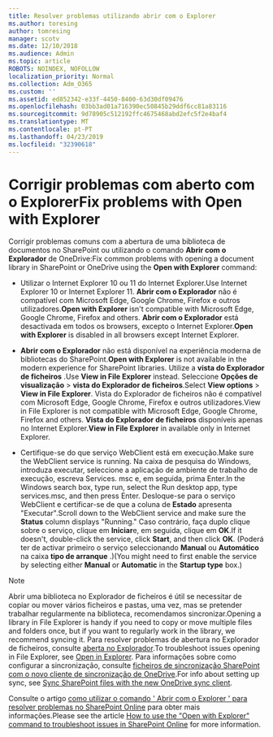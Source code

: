 ```yaml
---
title: Resolver problemas utilizando abrir com o Explorer
ms.author: toresing
author: tomresing
manager: scotv
ms.date: 12/10/2018
ms.audience: Admin
ms.topic: article
ROBOTS: NOINDEX, NOFOLLOW
localization_priority: Normal
ms.collection: Adm_O365
ms.custom: ''
ms.assetid: ed852342-e33f-4450-8400-63d30df09476
ms.openlocfilehash: 03bb3ad01a716390ec50845b29ddf6cc81a83116
ms.sourcegitcommit: 9d78905c512192ffc4675468abd2efc5f2e4baf4
ms.translationtype: MT
ms.contentlocale: pt-PT
ms.lasthandoff: 04/23/2019
ms.locfileid: "32390618"
---
```

# <a name="fix-problems-with-open-with-explorer"></a><span data-ttu-id="61855-102">Corrigir problemas com aberto com o Explorer</span><span class="sxs-lookup"><span data-stu-id="61855-102">Fix problems with Open with Explorer</span></span>

<span data-ttu-id="61855-103">Corrigir problemas comuns com a abertura de uma biblioteca de documentos no SharePoint ou utilizando o comando **Abrir com o Explorador** de OneDrive:</span><span class="sxs-lookup"><span data-stu-id="61855-103">Fix common problems with opening a document library in SharePoint or OneDrive using the **Open with Explorer** command:</span></span> 
  
- <span data-ttu-id="61855-104">Utilizar o Internet Explorer 10 ou 11 do Internet Explorer.</span><span class="sxs-lookup"><span data-stu-id="61855-104">Use Internet Explorer 10 or Internet Explorer 11.</span></span> <span data-ttu-id="61855-105">**Abrir com o Explorador** não é compatível com Microsoft Edge, Google Chrome, Firefox e outros utilizadores.</span><span class="sxs-lookup"><span data-stu-id="61855-105">**Open with Explorer** isn't compatible with Microsoft Edge, Google Chrome, Firefox and others.</span></span> <span data-ttu-id="61855-106">**Abrir com o Explorador** está desactivada em todos os browsers, excepto o Internet Explorer.</span><span class="sxs-lookup"><span data-stu-id="61855-106">**Open with Explorer** is disabled in all browsers except Internet Explorer.</span></span> 
    
- <span data-ttu-id="61855-107">**Abrir com o Explorador** não está disponível na experiência moderna de bibliotecas do SharePoint.</span><span class="sxs-lookup"><span data-stu-id="61855-107">**Open with Explorer** is not available in the modern experience for SharePoint libraries.</span></span> <span data-ttu-id="61855-108">Utilize a **vista do Explorador de ficheiros** .</span><span class="sxs-lookup"><span data-stu-id="61855-108">Use **View in File Explorer** instead.</span></span> <span data-ttu-id="61855-109">Seleccione **Opções de visualização** \> **vista do Explorador de ficheiros**.</span><span class="sxs-lookup"><span data-stu-id="61855-109">Select **View options** \> **View in File Explorer**.</span></span> <span data-ttu-id="61855-110">Vista do Explorador de ficheiros não é compatível com Microsoft Edge, Google Chrome, Firefox e outros utilizadores.</span><span class="sxs-lookup"><span data-stu-id="61855-110">View in File Explorer is not compatible with Microsoft Edge, Google Chrome, Firefox and others.</span></span> <span data-ttu-id="61855-111">**Vista do Explorador de ficheiros** disponíveis apenas no Internet Explorer.</span><span class="sxs-lookup"><span data-stu-id="61855-111">**View in File Explorer** in available only in Internet Explorer.</span></span> 
    
- <span data-ttu-id="61855-112">Certifique-se do que serviço WebClient está em execução.</span><span class="sxs-lookup"><span data-stu-id="61855-112">Make sure the WebClient service is running.</span></span> <span data-ttu-id="61855-113">Na caixa de pesquisa do Windows, introduza executar, seleccione a aplicação de ambiente de trabalho de execução, escreva Services. msc e, em seguida, prima Enter.</span><span class="sxs-lookup"><span data-stu-id="61855-113">In the Windows search box, type run, select the Run desktop app, type services.msc, and then press Enter.</span></span> <span data-ttu-id="61855-114">Desloque-se para o serviço WebClient e certificar-se de que a coluna de **Estado** apresenta "Executar".</span><span class="sxs-lookup"><span data-stu-id="61855-114">Scroll down to the WebClient service and make sure the **Status** column displays "Running."</span></span> <span data-ttu-id="61855-115">Caso contrário, faça duplo clique sobre o serviço, clique em **Iniciar**e, em seguida, clique em **OK**.</span><span class="sxs-lookup"><span data-stu-id="61855-115">If it doesn't, double-click the service, click **Start**, and then click **OK**.</span></span> <span data-ttu-id="61855-116">(Poderá ter de activar primeiro o serviço seleccionando **Manual** ou **Automático** na caixa **tipo de arranque** .)</span><span class="sxs-lookup"><span data-stu-id="61855-116">(You might need to first enable the service by selecting either **Manual** or **Automatic** in the **Startup type** box.)</span></span> 
    
> [!NOTE]
> <span data-ttu-id="61855-117">Abrir uma biblioteca no Explorador de ficheiros é útil se necessitar de copiar ou mover vários ficheiros e pastas, uma vez, mas se pretender trabalhar regularmente na biblioteca, recomendamos sincronizar.</span><span class="sxs-lookup"><span data-stu-id="61855-117">Opening a library in File Explorer is handy if you need to copy or move multiple files and folders once, but if you want to regularly work in the library, we recommend syncing it.</span></span> <span data-ttu-id="61855-118">Para resolver problemas de abertura no Explorador de ficheiros, consulte [aberta no Explorador](https://go.microsoft.com/fwlink/?linkid=871665).</span><span class="sxs-lookup"><span data-stu-id="61855-118">To troubleshoot issues opening in File Explorer, see [Open in Explorer](https://go.microsoft.com/fwlink/?linkid=871665).</span></span> <span data-ttu-id="61855-119">Para informações sobre como configurar a sincronização, consulte [ficheiros de sincronização SharePoint com o novo cliente de sincronização de OneDrive](https://go.microsoft.com/fwlink/?linkid=871666).</span><span class="sxs-lookup"><span data-stu-id="61855-119">For info about setting up sync, see [Sync SharePoint files with the new OneDrive sync client](https://go.microsoft.com/fwlink/?linkid=871666).</span></span>
  
<span data-ttu-id="61855-120">Consulte o artigo [como utilizar o comando ' Abrir com o Explorer ' para resolver problemas no SharePoint Online](https://support.office.com/article/How-to-use-the-Open-with-Explorer-command-to-troubleshoot-issues-in-SharePoint-Online-87155331-0c92-4224-a4c1-da5c21c4ade4) para obter mais informações.</span><span class="sxs-lookup"><span data-stu-id="61855-120">Please see the article [How to use the "Open with Explorer" command to troubleshoot issues in SharePoint Online](https://support.office.com/article/How-to-use-the-Open-with-Explorer-command-to-troubleshoot-issues-in-SharePoint-Online-87155331-0c92-4224-a4c1-da5c21c4ade4) for more information.</span></span> 
  

